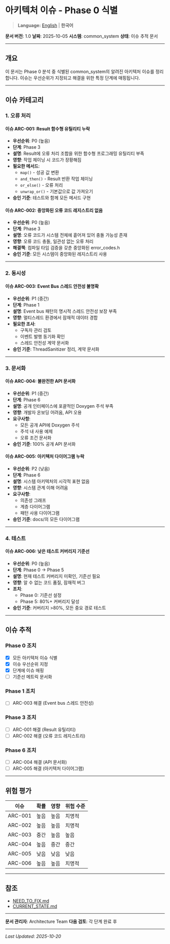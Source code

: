 # 아키텍처 이슈 - Phase 0 식별

> **Language:** [English](ARCHITECTURE_ISSUES.md) | **한국어**

**문서 버전**: 1.0
**날짜**: 2025-10-05
**시스템**: common_system
**상태**: 이슈 추적 문서

---

## 개요

이 문서는 Phase 0 분석 중 식별된 common_system의 알려진 아키텍처 이슈를 정리합니다. 이슈는 우선순위가 지정되고 해결을 위한 특정 단계에 매핑됩니다.

---

## 이슈 카테고리

### 1. 오류 처리

#### 이슈 ARC-001: Result<T> 함수형 유틸리티 누락
- **우선순위**: P0 (높음)
- **단계**: Phase 3
- **설명**: Result<T>에 오류 처리 조합을 위한 함수형 프로그래밍 유틸리티 부족
- **영향**: 작업 체이닝 시 코드가 장황해짐
- **필요한 메서드**:
  - `map()` - 성공 값 변환
  - `and_then()` - Result 반환 작업 체이닝
  - `or_else()` - 오류 처리
  - `unwrap_or()` - 기본값으로 값 가져오기
- **승인 기준**: 테스트와 함께 모든 메서드 구현

#### 이슈 ARC-002: 중앙화된 오류 코드 레지스트리 없음
- **우선순위**: P0 (높음)
- **단계**: Phase 3
- **설명**: 오류 코드가 시스템 전체에 흩어져 있어 충돌 가능성 존재
- **영향**: 오류 코드 충돌, 일관성 없는 오류 처리
- **해결책**: 컴파일 타임 검증을 갖춘 중앙화된 error_codes.h
- **승인 기준**: 모든 시스템이 중앙화된 레지스트리 사용

---

### 2. 동시성

#### 이슈 ARC-003: Event Bus 스레드 안전성 불명확
- **우선순위**: P1 (중간)
- **단계**: Phase 1
- **설명**: Event bus 패턴의 명시적 스레드 안전성 보장 부족
- **영향**: 멀티스레드 환경에서 잠재적 데이터 경합
- **필요한 조사**:
  - 구독자 관리 검토
  - 이벤트 발행 동기화 확인
  - 스레드 안전성 계약 문서화
- **승인 기준**: ThreadSanitizer 정리, 계약 문서화

---

### 3. 문서화

#### 이슈 ARC-004: 불완전한 API 문서화
- **우선순위**: P1 (중간)
- **단계**: Phase 6
- **설명**: 공개 인터페이스에 포괄적인 Doxygen 주석 부족
- **영향**: 개발자 온보딩 어려움, API 오용
- **요구사항**:
  - 모든 공개 API에 Doxygen 주석
  - 주석 내 사용 예제
  - 오류 조건 문서화
- **승인 기준**: 100% 공개 API 문서화

#### 이슈 ARC-005: 아키텍처 다이어그램 누락
- **우선순위**: P2 (낮음)
- **단계**: Phase 6
- **설명**: 시스템 아키텍처의 시각적 표현 없음
- **영향**: 시스템 관계 이해 어려움
- **요구사항**:
  - 의존성 그래프
  - 계층 다이어그램
  - 패턴 사용 다이어그램
- **승인 기준**: docs/의 모든 다이어그램

---

### 4. 테스트

#### 이슈 ARC-006: 낮은 테스트 커버리지 기준선
- **우선순위**: P0 (높음)
- **단계**: Phase 0 → Phase 5
- **설명**: 현재 테스트 커버리지 미확인, 기준선 필요
- **영향**: 알 수 없는 코드 품질, 잠재적 버그
- **조치**:
  - Phase 0: 기준선 설정
  - Phase 5: 80%+ 커버리지 달성
- **승인 기준**: 커버리지 >80%, 모든 중요 경로 테스트

---

## 이슈 추적

### Phase 0 조치
- [x] 모든 아키텍처 이슈 식별
- [x] 이슈 우선순위 지정
- [x] 단계에 이슈 매핑
- [ ] 기준선 메트릭 문서화

### Phase 1 조치
- [ ] ARC-003 해결 (Event bus 스레드 안전성)

### Phase 3 조치
- [ ] ARC-001 해결 (Result<T> 유틸리티)
- [ ] ARC-002 해결 (오류 코드 레지스트리)

### Phase 6 조치
- [ ] ARC-004 해결 (API 문서화)
- [ ] ARC-005 해결 (아키텍처 다이어그램)

---

## 위험 평가

| 이슈 | 확률 | 영향 | 위험 수준 |
|-------|------------|--------|------------|
| ARC-001 | 높음 | 높음 | 치명적 |
| ARC-002 | 높음 | 높음 | 치명적 |
| ARC-003 | 중간 | 높음 | 높음 |
| ARC-004 | 높음 | 중간 | 중간 |
| ARC-005 | 낮음 | 낮음 | 낮음 |
| ARC-006 | 높음 | 높음 | 치명적 |

---

## 참조

- [NEED_TO_FIX.md](../../NEED_TO_FIX.md)
- [CURRENT_STATE.md](./CURRENT_STATE.md)

---

**문서 관리자**: Architecture Team
**다음 검토**: 각 단계 완료 후

---

*Last Updated: 2025-10-20*
